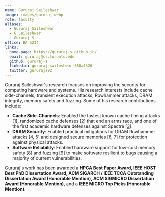```yaml
---
name: Gururaj Saileshwar
image: images/gururaj.webp
role: faculty
aliases:
  - Gururaj Saileshwar
  - G Saileshwar
  - Gururaj S
office: BA 5234
links:
  home-page: https://gururaj-s.github.io/
  email: gururaj@cs.toronto.edu  
  github: gururaj-s
  linkedin: gururaj-saileshwar-080a4526
  twitter: gururajs92
---
```


Gururaj Saileshwar's research focuses on improving the security for computing hardware and systems. His research interests include cache side-channels, transient execution attacks, Rowhammer attacks, DRAM integrity, memory safety and fuzzing. Some of his research contributions include:

   * **Cache Side-Channels**: Enabled the fastest known cache timing attacks [[1](https://gururaj-s.github.io/assets/pdf/ASPLOS21_Saileshwar.pdf)], randomized cache defenses [[2](https://gururaj-s.github.io/assets/pdf/SEC21_Saileshwar.pdf)] that end an arms race, and one of the first academic hardware defenses against Spectre [[3](https://gururaj-s.github.io/assets/pdf/MICRO19_Saileshwar.pdf)].
   * **DRAM Security**: Enabled practical mitigations for DRAM Rowhammer attacks [[4](https://gururaj-s.github.io/assets/pdf/ASPLOS22_Saileshwar.pdf), [5](https://gururaj-s.github.io/assets/pdf/ISCA22_Qureshi.pdf)] and designed secure memories [[6](https://gururaj-s.github.io/assets/pdf/HPCA18_Saileshwar.pdf), [7](https://gururaj-s.github.io/assets/pdf/MICRO18_Saileshwar.pdf)] for protection against physical attacks.
   * **Software Reliability**: Enabled hardware support for low-cost memory safety [[8](https://gururaj-s.github.io/assets/pdf/DSN21_Boivie.pdf)] and fuzzing [[9](https://gururaj-s.github.io/assets/pdf/CCS21_Ding.pdf)] to make software resilient to bugs causing a majority of current vulnerabilities.

Gururaj's work has been awarded a **HPCA Best Paper Award, IEEE HOST Best PhD Dissertation Award, ACM SIGARCH / IEEE TCCA Outstanding Dissertation Award (Honorable Mention), ACM SIGMICRO Dissertation Award (Honorable Mention)**, and a **IEEE MICRO Top Picks (Honorable Mention)**. 

